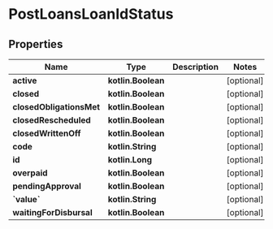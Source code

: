 
# PostLoansLoanIdStatus

## Properties
| Name | Type | Description | Notes |
| ------------ | ------------- | ------------- | ------------- |
| **active** | **kotlin.Boolean** |  |  [optional] |
| **closed** | **kotlin.Boolean** |  |  [optional] |
| **closedObligationsMet** | **kotlin.Boolean** |  |  [optional] |
| **closedRescheduled** | **kotlin.Boolean** |  |  [optional] |
| **closedWrittenOff** | **kotlin.Boolean** |  |  [optional] |
| **code** | **kotlin.String** |  |  [optional] |
| **id** | **kotlin.Long** |  |  [optional] |
| **overpaid** | **kotlin.Boolean** |  |  [optional] |
| **pendingApproval** | **kotlin.Boolean** |  |  [optional] |
| **&#x60;value&#x60;** | **kotlin.String** |  |  [optional] |
| **waitingForDisbursal** | **kotlin.Boolean** |  |  [optional] |



